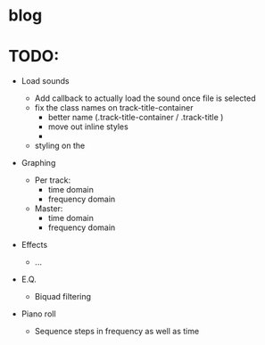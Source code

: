# blog


# TODO:

- Load sounds
  - Add callback to actually load the sound once file is selected
  - fix the class names on track-title-container
    - better name (.track-title-container / .track-title )
    - move out inline styles
    - 
  - styling on the 

- Graphing
  - Per track:
    - time domain
    - frequency domain
  - Master:
    - time domain
    - frequency domain

- Effects
  - ...

- E.Q.
  - Biquad filtering

- Piano roll
  - Sequence steps in frequency as well as time